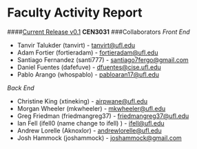 Faculty Activity Report
================================
####[Current Release v0.1](https://github.com/tanvirt/Faculty-Activity-Report/releases/tag/v0.1)
**CEN3031**
###Collaborators
*Front End*
   - Tanvir Talukder (tanvirt) - tanvirt@ufl.edu
   - Adam Fortier (fortieradam) - fortieradam@ufl.edu
   - Santiago Fernandez (santi777) - santiago7fergo@gmail.com
   - Daniel Fuentes (dafefuve) - dfuentes@cise.ufl.edu
   - Pablo Arango (whospablo) - pabloaran17@ufl.edu



*Back End*
   - Christine King (xtineking) - airpwane@ufl.edu
   - Morgan Wheeler (mkwheeler) - mkwheeler@ufl.edu
   - Greg Friedman (friedmangreg37) - friedmangreg37@ufl.edu
   - Ian Fell (ifell0 (name change to ifell) ) - ifell@ufl.edu
   - Andrew Lorelle (Aknoxlor) - andrewlorelle@ufl.edu
   - Josh Hammock (joshammock) - joshammock@gmail.com
